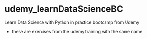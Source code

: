 # udemy_learnDataScienceBC
Learn Data Science with Python in practice bootcamp from Udemy

- these are exercises from the udemy training with the same name
